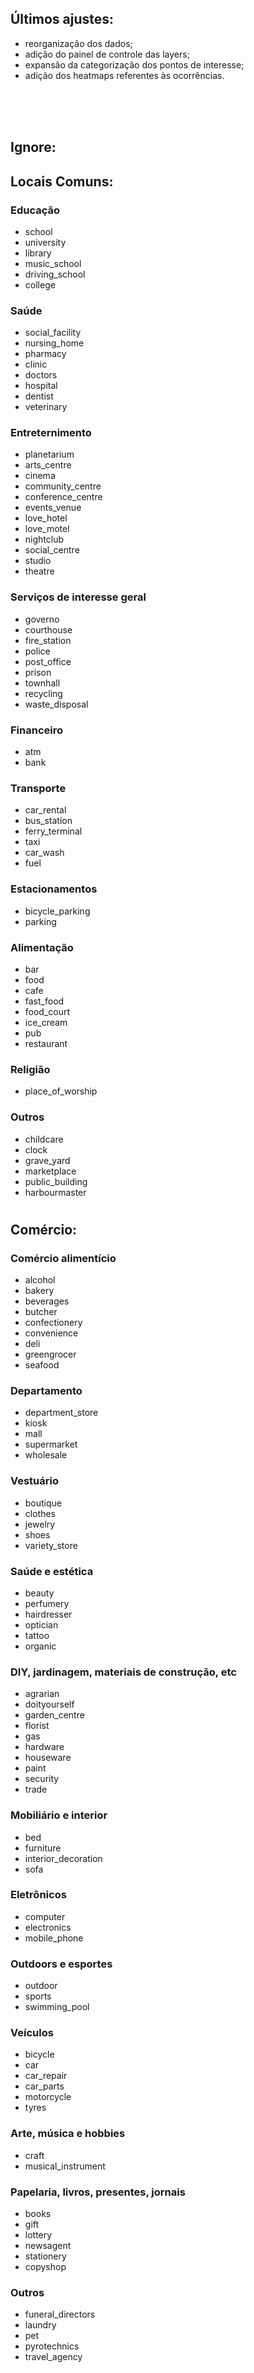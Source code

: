 ## Últimos ajustes:
- reorganização dos dados;
- adição do painel de controle das layers;
- expansão da categorização dos pontos de interesse;
- adição dos heatmaps referentes às ocorrências.

<br>
<br>
<br>

## Ignore:
## Locais Comuns:
### Educação
- school
- university
- library
- music_school
- driving_school
- college

### Saúde
- social_facility
- nursing_home
- pharmacy
- clinic
- doctors
- hospital
- dentist
- veterinary

### Entreternimento
- planetarium
- arts_centre
- cinema
- community_centre
- conference_centre
- events_venue
- love_hotel
- love_motel
- nightclub
- social_centre
- studio
- theatre

### Serviços de interesse geral
- governo
- courthouse
- fire_station
- police
- post_office
- prison
- townhall
- recycling
- waste_disposal

### Financeiro
- atm
- bank

### Transporte
- car_rental
- bus_station
- ferry_terminal
- taxi
- car_wash
- fuel

### Estacionamentos
- bicycle_parking
- parking

### Alimentação
- bar
- food
- cafe
- fast_food
- food_court
- ice_cream
- pub
- restaurant

### Religião
- place_of_worship

### Outros
- childcare
- clock
- grave_yard
- marketplace
- public_building
- harbourmaster

# 
## Comércio:
### Comércio alimentício
- alcohol
- bakery
- beverages
- butcher
- confectionery
- convenience
- deli
- greengrocer
- seafood

### Departamento
- department_store
- kiosk
- mall
- supermarket
- wholesale

### Vestuário
- boutique
- clothes
- jewelry
- shoes
- variety_store

### Saúde e estética
- beauty
- perfumery
- hairdresser
- optician
- tattoo
- organic

### DIY, jardinagem, materiais de construção, etc
- agrarian
- doityourself
- garden_centre
- florist
- gas
- hardware
- houseware
- paint
- security
- trade

### Mobiliário e interior
- bed
- furniture
- interior_decoration
- sofa

### Eletrônicos
- computer
- electronics
- mobile_phone

### Outdoors e esportes
- outdoor
- sports
- swimming_pool

### Veículos
- bicycle
- car
- car_repair
- car_parts
- motorcycle
- tyres

### Arte, música e hobbies
- craft
- musical_instrument

### Papelaria, livros, presentes, jornais
- books
- gift
- lottery
- newsagent
- stationery
- copyshop

### Outros
- funeral_directors
- laundry
- pet
- pyrotechnics
- travel_agency

